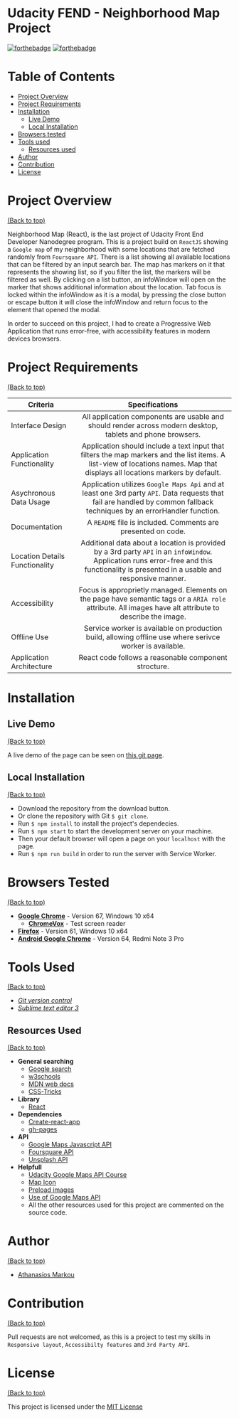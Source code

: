 # Udacity FEND - Neighborhood Map Project

[![forthebadge](https://forthebadge.com/images/badges/made-with-javascript.svg)](https://forthebadge.com)
[![forthebadge](https://forthebadge.com/images/badges/built-with-love.svg)](https://forthebadge.com)

# Table of Contents

- [Project Overview](#project-overview)
- [Project Requirements](#project-requirements)
- [Installation](#installation)
	- [Live Demo](#live-demo)
	- [Local Installation](#local-installation)
- [Browsers tested](#browsers-tested)
- [Tools used](#tools-used)
	- [Resources used](#resources-used)
- [Author](#author)
- [Contribution](#contribution)
- [License](#license)

# Project Overview

[(Back to top)](#table-of-contents)

Neighborhood Map (React), is the last project of Udacity Front End Developer Nanodegree program. This is a project build on `ReactJS` showing a `Google map` of my neighborhood with some locations that are fetched randomly from `Foursquare API`. There is a list showing all available locations that can be filtered by an input search bar. The map has markers on it that represents the showing list, so if you filter the list, the markers will be filtered as well. By clicking on a list button, an infoWindow will open on the marker that shows additional information about the location. Tab focus is locked within the infoWindow as it is a modal, by pressing the close button or escape button it will close the infoWindow and return focus to the element that opened the modal.

In order to succeed on this project, I had to create a Progressive Web Application that runs error-free, with accessibility features in modern devices browsers.

# Project Requirements

[(Back to top)](#table-of-contents)

| Criteria   | Specifications   |
| ---------- | :--------------: |
| Interface Design | All application components are usable and should render across modern desktop, tablets and phone browsers. |
| Application Functionality | Application should include a text input that filters the map markers and the list items. A list-view of locations names. Map that displays all locations markers by default. |
| Asychronous Data Usage | Application utilizes `Google Maps Api` and at least one 3rd party `API`. Data requests that fail are handled by common fallback techniques by an errorHandler function. |
| Documentation | A `README` file is included. Comments are presented on code. |
| Location Details Functionality | Additional data about a location is provided by a 3rd party `API` in an `infoWindow`. Application runs error-free and this functionality is presented in a usable and responsive manner. |
| Accessibility | Focus is approprietly managed. Elements on the page have semantic tags or a `ARIA role` attribute. All images have alt attribute to describe the image. |
| Offline Use | Service worker is available on production build, allowing offline use where serivce worker is available. |
| Application Architecture | React code follows a reasonable component strocture. |

# Installation

## Live Demo

[(Back to top)](#table-of-contents)

A live demo of the page can be seen on [this git page](https://markoboy.github.io/Newcastle-NeighboorhoodMap/).

## Local Installation

[(Back to top)](#table-of-contents)

- Download the repository from the download button.
- Or clone the repository with Git `$ git clone`.
- Run `$ npm install` to install the project's dependecies.
- Run `$ npm start` to start the development server on your machine.
- Then your default browser will open a page on your `localhost` with the page.
- Run `$ npm run build` in order to run the server with Service Worker.

# Browsers Tested

[(Back to top)](#table-of-contents)

- [**Google Chrome**](https://www.google.com/chrome/) - Version 67, Windows 10 x64
	- [**ChromeVox**](https://chrome.google.com/webstore/detail/chromevox/kgejglhpjiefppelpmljglcjbhoiplfn?hl=en) - Test screen reader
- [**Firefox**](https://www.mozilla.org/en-GB/firefox/new/) - Version 61, Windows 10 x64
- [**Android Google Chrome**](https://play.google.com/store/apps/details?id=com.android.chrome&hl=en_GB) - Version 64, Redmi Note 3 Pro

# Tools Used

[(Back to top)](#table-of-contents)

- [*Git version control*](https://git-scm.com/)
- [*Sublime text editor 3*](https://www.sublimetext.com/)

## Resources Used

[(Back to top)](#table-of-contents)

- **General searching**
	- [Google search](https://google.co.uk)
	- [w3schools](https://www.w3schools.com)
	- [MDN web docs](https://developer.mozilla.org/en-US/)
	- [CSS-Tricks](https://css-tricks.com/)
- **Library**
	- [React](https://reactjs.org/)
- **Dependencies**
	- [Create-react-app](https://github.com/facebook/create-react-app)
	- [gh-pages](https://github.com/gitname/react-gh-pages)
- **API**
	- [Google Maps Javascript API](https://developers.google.com/maps/documentation/javascript/tutorial)
	- [Foursquare API](https://developer.foursquare.com)
	- [Unsplash API](https://unsplash.com/developers)
- **Helpfull**
	- [Udacity Google Maps API Course](https://github.com/markoboy/ud864)
	- [Map Icon](http://freeiconshop.com/icon/location-map-icon-flat/)
	- [Preload images](https://www.htmlgoodies.com/tutorials/web_graphics/article.php/3480001/So-You-Want-To-Pre-Load-Huh.htm)
	- [Use of Google Maps API](https://sanderknape.com/2017/07/integrating-reactjs-google-maps-widget/)
	- All the other resources used for this project are commented on the source code.

# Author

[(Back to top)](#table-of-contents)

- [Athanasios Markou](https://www.linkedin.com/in/a-markou/)

# Contribution

[(Back to top)](#table-of-contents)

Pull requests are not welcomed, as this is a project to test my skills in `Responsive layout`, `Accessibilty features` and `3rd Party API`.

# License

[(Back to top)](#table-of-contents)

This project is licensed under the [MIT License](/LICENSE)
